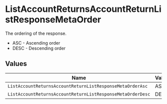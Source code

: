 # ListAccountReturnsAccountReturnListResponseMetaOrder

The ordering of the response.
* ASC - Ascending order
* DESC - Descending order


## Values

| Name                                                       | Value                                                      |
| ---------------------------------------------------------- | ---------------------------------------------------------- |
| `ListAccountReturnsAccountReturnListResponseMetaOrderAsc`  | ASC                                                        |
| `ListAccountReturnsAccountReturnListResponseMetaOrderDesc` | DESC                                                       |